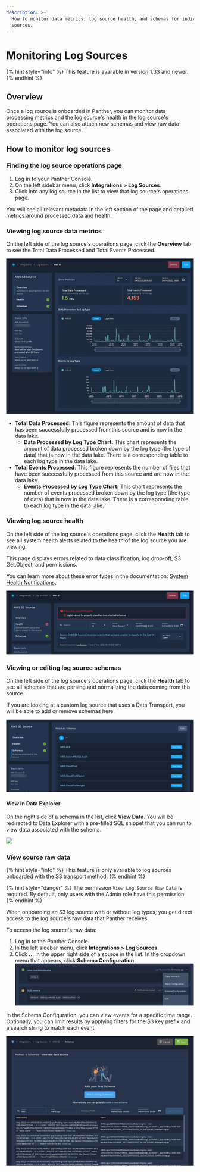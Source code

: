 ```yaml
---
description: >-
  How to monitor data metrics, log source health, and schemas for individual log
  sources.
---
```


# Monitoring Log Sources

{% hint style="info" %}
This feature is available in version 1.33 and newer.
{% endhint %}

## Overview

Once a log source is onboarded in Panther, you can monitor data processing metrics and the log source's health in the log source's operations page. You can also attach new schemas and view raw data associated with the log source.

## How to monitor log sources

### Finding the log source operations page

1. Log in to your Panther Console.
2. On the left sidebar menu, click **Integrations > Log Sources**.&#x20;
3. Click into any log source in the list to view that log source's operations page.&#x20;

You will see all relevant metadata in the left section of the page and detailed metrics around processed data and health.&#x20;

### Viewing log source data metrics

On the left side of the log source's operations page, click the **Overview** tab to see the Total Data Processed and Total Events Processed.

![The Overview tab on the log source's operations page shows data metrics and charts.](../.gitbook/assets/operations-overview.png)

* **Total Data Processed**: This figure represents the amount of data that has been successfully processed from this source and is now in the data lake.
  * **Data Processed by Log Type Chart:** This chart represents the amount of data processed broken down by the log type (the type of data) that is now in the data lake. There is a corresponding table to each log type in the data lake.
* **Total Events Processed**: This figure represents the number of files that have been successfully processed from this source and are now in the data lake.
  * **Events Processed by Log Type Chart:** This chart represents the number of events processed broken down by the log type (the type of data) that is now in the data lake. There is a corresponding table to each log type in the data lake.

### Viewing log source health

On the left side of the log source's operations page, click the **Health** tab to see all system health alerts related to the health of the log source you are viewing.&#x20;

This page displays errors related to data classification, log drop-off, S3 Get.Object, and permissions.&#x20;

You can learn more about these error types in the documentation: [System Health Notifications](../system-configuration/system-health-notifications/).&#x20;

![The Health tab on the log source operations page shows that the source has turned unhealthy.](../.gitbook/assets/monitor-health.png)

### Viewing or editing log source schemas

On the left side of the log source's operations page, click the **Health** tab to see all schemas that are parsing and normalizing the data coming from this source.&#x20;

If you are looking at a custom log source that uses a Data Transport, you will be able to add or remove schemas here.&#x20;

![](../.gitbook/assets/log-source-schemas.png)

#### View in Data Explorer&#x20;

On the right side of a schema in the list, click **View Data**. You will be redirected to Data Explorer with a pre-filled SQL snippet that you can run to view data associated with the schema.

![](<../.gitbook/assets/schemas-explorer (1).gif>)

### View source raw data

{% hint style="info" %}
This feature is only available to log sources onboarded with the S3 transport method.
{% endhint %}

{% hint style="danger" %}
The permission `View Log Source Raw Data` is required. By default, only users with the Admin role have this permission.
{% endhint %}

When onboarding an S3 log source with or without log types, you get direct access to the log source's raw data that Panther receives.

To access the log source's raw data:

1. Log in to the Panther Console.
2. In the left sidebar menu, click **Integrations > Log Sources**.
3. Click **...** in the upper right side of a source in the list. In the dropdown menu that appears, click **Schema Configuration**.\
   ![](../.gitbook/assets/raw-data-schema.png)

In the Schema Configuration, you can view events for a specific time range. Optionally, you can limit results by applying filters for the S3 key prefix and a search string to match each event.

![The raw data of a source that receives AWS ALB events](<../.gitbook/assets/Screenshot 2022-04-14 at 6.37.17 PM.png>)
